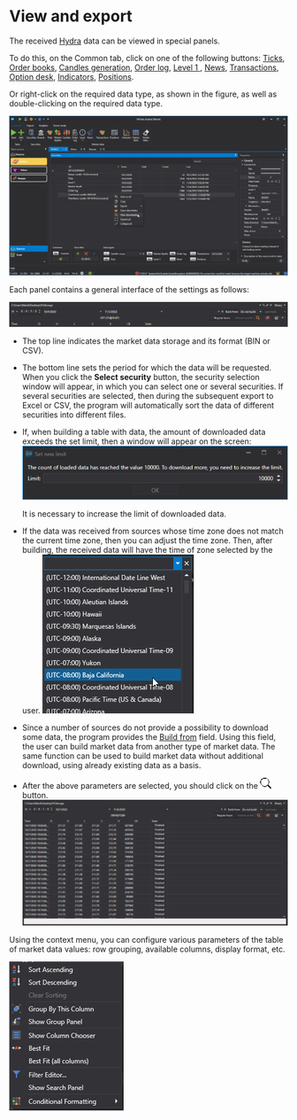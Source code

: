 # View and export

The received [Hydra](../../hydra.md) data can be viewed in special panels. 

To do this, on the Common tab, click on one of the following buttons: [Ticks](view_and_export/ticks.md), [Order books](view_and_export/order_books.md), [Candles generation](candles_generation.md), [Order log](view_and_export/order_log.md), [Level 1 ](view_and_export/level_1_.md), [News](view_and_export/news.md), [Transactions](view_and_export/transactions.md), [Option desk](view_and_export/option_desk.md), [Indicators](view_and_export/indicators.md), [Positions](view_and_export/positions.md). 

Or right\-click on the required data type, as shown in the figure, as well as double\-clicking on the required data type.

![hydra view export](../../../images/hydra_view_export.png)

Each panel contains a general interface of the settings as follows:

![hydra export 00](../../../images/hydra_export_00.png)

- The top line indicates the market data storage and its format (BIN or CSV).
- The bottom line sets the period for which the data will be requested. When you click the **Select security** button, the security selection window will appear, in which you can select one or several securities. If several securities are selected, then during the subsequent export to Excel or CSV, the program will automatically sort the data of different securities into different files. 
- If, when building a table with data, the amount of downloaded data exceeds the set limit, then a window will appear on the screen:![hydra tick limit](../../../images/hydra_tick_limit.png)

  It is necessary to increase the limit of downloaded data.
- If the data was received from sources whose time zone does not match the current time zone, then you can adjust the time zone. Then, after building, the received data will have the time of zone selected by the user. ![hydra TZ](../../../images/hydra_tz.png)
- Since a number of sources do not provide a possibility to download some data, the program provides the [Build from](any_market_data_types.md) field. Using this field, the user can build market data from another type of market data. The same function can be used to build market data without additional download, using already existing data as a basis. 
- After the above parameters are selected, you should click on the ![hydra find](../../../images/hydra_find.png) button.![hydra candles tf](../../../images/hydra_candles_tf.png)

Using the context menu, you can configure various parameters of the table of market data values: row grouping, available columns, display format, etc.

![hydra export context](../../../images/hydra_export_context.png)
